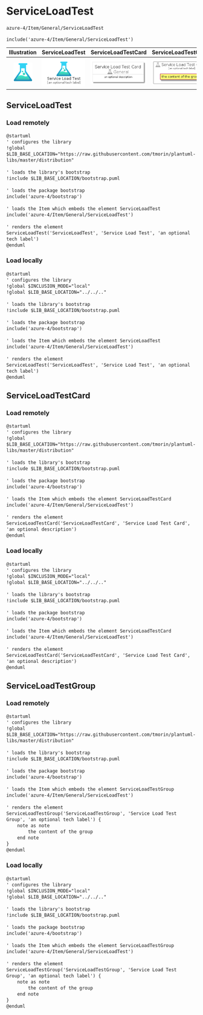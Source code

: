 # ServiceLoadTest


```text
azure-4/Item/General/ServiceLoadTest
```

```text
include('azure-4/Item/General/ServiceLoadTest')
```



| Illustration | ServiceLoadTest | ServiceLoadTestCard | ServiceLoadTestGroup |
| :---: | :---: | :---: | :---: |
| ![illustration for Illustration](../../../azure-4/Item/General/ServiceLoadTest.png) | ![illustration for ServiceLoadTest](../../../azure-4/Item/General/ServiceLoadTest.Local.png) | ![illustration for ServiceLoadTestCard](../../../azure-4/Item/General/ServiceLoadTestCard.Local.png) | ![illustration for ServiceLoadTestGroup](../../../azure-4/Item/General/ServiceLoadTestGroup.Local.png) |




## ServiceLoadTest

### Load remotely
```plantuml
@startuml
' configures the library
!global $LIB_BASE_LOCATION="https://raw.githubusercontent.com/tmorin/plantuml-libs/master/distribution"

' loads the library's bootstrap
!include $LIB_BASE_LOCATION/bootstrap.puml

' loads the package bootstrap
include('azure-4/bootstrap')

' loads the Item which embeds the element ServiceLoadTest
include('azure-4/Item/General/ServiceLoadTest')

' renders the element
ServiceLoadTest('ServiceLoadTest', 'Service Load Test', 'an optional tech label')
@enduml
```

### Load locally
```plantuml
@startuml
' configures the library
!global $INCLUSION_MODE="local"
!global $LIB_BASE_LOCATION="../../.."

' loads the library's bootstrap
!include $LIB_BASE_LOCATION/bootstrap.puml

' loads the package bootstrap
include('azure-4/bootstrap')

' loads the Item which embeds the element ServiceLoadTest
include('azure-4/Item/General/ServiceLoadTest')

' renders the element
ServiceLoadTest('ServiceLoadTest', 'Service Load Test', 'an optional tech label')
@enduml
```

## ServiceLoadTestCard

### Load remotely
```plantuml
@startuml
' configures the library
!global $LIB_BASE_LOCATION="https://raw.githubusercontent.com/tmorin/plantuml-libs/master/distribution"

' loads the library's bootstrap
!include $LIB_BASE_LOCATION/bootstrap.puml

' loads the package bootstrap
include('azure-4/bootstrap')

' loads the Item which embeds the element ServiceLoadTestCard
include('azure-4/Item/General/ServiceLoadTest')

' renders the element
ServiceLoadTestCard('ServiceLoadTestCard', 'Service Load Test Card', 'an optional description')
@enduml
```

### Load locally
```plantuml
@startuml
' configures the library
!global $INCLUSION_MODE="local"
!global $LIB_BASE_LOCATION="../../.."

' loads the library's bootstrap
!include $LIB_BASE_LOCATION/bootstrap.puml

' loads the package bootstrap
include('azure-4/bootstrap')

' loads the Item which embeds the element ServiceLoadTestCard
include('azure-4/Item/General/ServiceLoadTest')

' renders the element
ServiceLoadTestCard('ServiceLoadTestCard', 'Service Load Test Card', 'an optional description')
@enduml
```

## ServiceLoadTestGroup

### Load remotely
```plantuml
@startuml
' configures the library
!global $LIB_BASE_LOCATION="https://raw.githubusercontent.com/tmorin/plantuml-libs/master/distribution"

' loads the library's bootstrap
!include $LIB_BASE_LOCATION/bootstrap.puml

' loads the package bootstrap
include('azure-4/bootstrap')

' loads the Item which embeds the element ServiceLoadTestGroup
include('azure-4/Item/General/ServiceLoadTest')

' renders the element
ServiceLoadTestGroup('ServiceLoadTestGroup', 'Service Load Test Group', 'an optional tech label') {
    note as note
        the content of the group
    end note
}
@enduml
```

### Load locally
```plantuml
@startuml
' configures the library
!global $INCLUSION_MODE="local"
!global $LIB_BASE_LOCATION="../../.."

' loads the library's bootstrap
!include $LIB_BASE_LOCATION/bootstrap.puml

' loads the package bootstrap
include('azure-4/bootstrap')

' loads the Item which embeds the element ServiceLoadTestGroup
include('azure-4/Item/General/ServiceLoadTest')

' renders the element
ServiceLoadTestGroup('ServiceLoadTestGroup', 'Service Load Test Group', 'an optional tech label') {
    note as note
        the content of the group
    end note
}
@enduml
```

